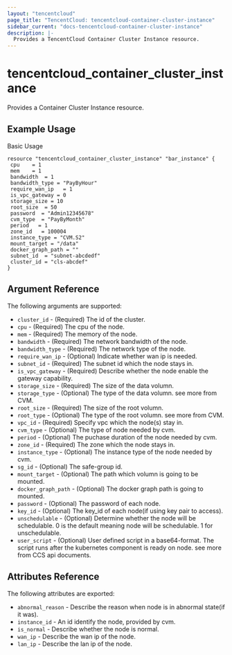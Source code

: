 ```yaml
---
layout: "tencentcloud"
page_title: "TencentCloud: tencentcloud-container-cluster-instance"
sidebar_current: "docs-tencentcloud-container-cluster-instance"
description: |-
  Provides a TencentCloud Container Cluster Instance resource.
---
```


# tencentcloud_container_cluster_instance

Provides a Container Cluster Instance resource.

## Example Usage

Basic Usage

```hcl
resource "tencentcloud_container_cluster_instance" "bar_instance" {
 cpu    = 1
 mem    = 1
 bandwidth  = 1
 bandwidth_type = "PayByHour"
 require_wan_ip   = 1
 is_vpc_gateway = 0
 storage_size = 10
 root_size  = 50
 password  = "Admin12345678"
 cvm_type  = "PayByMonth"
 period   = 1
 zone_id   = 100004
 instance_type = "CVM.S2"
 mount_target = "/data"
 docker_graph_path = ""
 subnet_id  = "subnet-abcdedf"
 cluster_id = "cls-abcdef"
}
```

## Argument Reference

The following arguments are supported:

* `cluster_id` - (Required) The id of the cluster.
* `cpu` - (Required) The cpu of the node.
* `mem` - (Required) The memory of the node.
* `bandwidth` - (Required) The network bandwidth of the node.
* `bandwidth_type` - (Required) The network type of the node.
* `require_wan_ip` - (Optional) Indicate whether wan ip is needed.
* `subnet_id` - (Required) The subnet id which the node stays in.
* `is_vpc_gateway` - (Required) Describe whether the node enable the gateway capability.
* `storage_size` - (Required) The size of the data volumn.
* `storage_type` - (Optional) The type of the data volumn. see more from CVM.
* `root_size` - (Required) The size of the root volumn.
* `root_type` - (Optional) The type of the root volumn. see more from CVM.
* `vpc_id` - (Required) Specify vpc which the node(s) stay in.
* `cvm_type` - (Optional) The type of node needed by cvm.
* `period` - (Optional) The puchase duration of the node needed by cvm.
* `zone_id` - (Required) The zone which the node stays in.
* `instance_type` - (Optional) The instance type of the node needed by cvm.
* `sg_id` - (Optional) The safe-group id.
* `mount_target` - (Optional) The path which volumn is going to be mounted.
* `docker_graph_path` - (Optional) The docker graph path is going to mounted.
* `password` - (Optional) The password of each node.
* `key_id` - (Optional) The key_id of each node(if using key pair to access).
* `unschedulable` - (Optional) Determine whether the node will be schedulable. 0 is the default meaning node will be schedulable. 1 for unschedulable.
* `user_script` - (Optional) User defined script in a base64-format. The script runs after the kubernetes component is ready on node. see more from CCS api documents.

## Attributes Reference

The following attributes are exported:

* `abnormal_reason` - Describe the reason when node is in abnormal state(if it was).
* `instance_id` - An id identify the node, provided by cvm.
* `is_normal` - Describe whether the node is normal.
* `wan_ip` - Describe the wan ip of the node.
* `lan_ip` - Describe the lan ip of the node.
